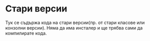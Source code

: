 # Стари версии
Тук се съдържа кода на стари версии(пр. от стари класове или конзолни версии). Няма да има инсталер и ще трябва сами да компилирате кода.
